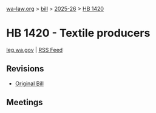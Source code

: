 [wa-law.org](/) > [bill](/bill/) > [2025-26](/bill/2025-26/) > [HB 1420](/bill/2025-26/hb/1420/)

# HB 1420 - Textile producers
[leg.wa.gov](https://app.leg.wa.gov/billsummary?BillNumber=1420&Year=2025&Initiative=false) | [RSS Feed](./rss.xml)

## Revisions
* [Original Bill](1/)

## Meetings